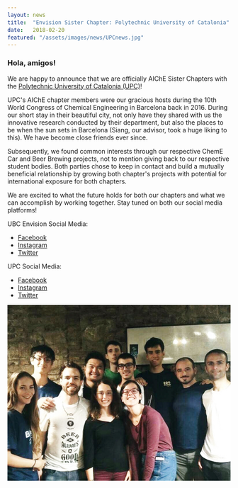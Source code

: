 ```yaml
---
layout: news
title:  "Envision Sister Chapter: Polytechnic University of Catalonia"
date:   2018-02-20
featured: "/assets/images/news/UPCnews.jpg"
---
```

### Hola, amigos!

We are happy to announce that we are officially AIChE Sister Chapters with the [Polytechnic University of Catalonia (UPC)](https://bcn-aiche.upc.edu/en/about-us "UPC AIChE Student Chapter")! 

UPC's AIChE chapter members were our gracious hosts during the 10th World Congress of Chemical Engineering in Barcelona back in 2016. During our short stay in their beautiful city, not only have they shared with us the innovative research conducted by their department, but also the places to be when the sun sets in Barcelona (Siang, our advisor, took a huge liking to this). We have become close friends ever since. 

Subsequently, we found common interests through our respective ChemE Car and Beer Brewing projects, not to mention giving back to our respective student bodies. Both parties chose to keep in contact and build a mutually beneficial relationship by growing both chapter's projects with potential for international exposure for both chapters.

We are excited to what the future holds for both our chapters and what we can accomplish by working together. Stay tuned on both our social media platforms!

UBC Envision Social Media:
- [Facebook](https://www.facebook.com/ubcenvision/)
- [Instagram](https://www.instagram.com/ubcenvision/)
- [Twitter](https://twitter.com/envisionubc?lang=en)

UPC Social Media:
- [Facebook](https://www.facebook.com/UpcAiche/?ref=br_rs)
- [Instagram](https://www.instagram.com/upcaiche/)
- [Twitter](https://twitter.com/UpcAiche)


![Alt Text](/assets/images/news/UPCnews.jpg)
